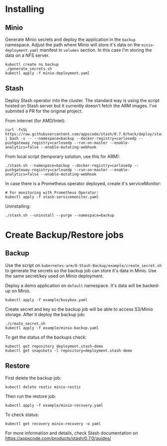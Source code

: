# Installing

## Minio

Generate Minio secrets and deploy the application in the `backup` namespace. Adjust the path where Minio will store it's data on the `minio-deployment.yaml` manifest in `volumes` section. In this case I'm storing the data on a NFS server.

    kubectl create ns backup
    ./generate_secrets.sh
    kubectl apply -f minio-deployment.yaml

## Stash

Deploy Stash operator into the cluster. The standard way is using the script hosted on Stash server but it currently doesn't fetch the ARM images. I've submited a PR for the original project.

From internet (for AMD/Intel):

    curl -fsSL https://raw.githubusercontent.com/appscode/stash/0.7.0/hack/deploy/stash.sh | bash -s -- --namespace=backup --docker-registry=carlosedp --pushgateway_registry=carlosedp --run-on-master --enable-analytics=false --enable-mutating-webhook

From local script (temporary solution, use this for ARM):

    ./stash.sh --namespace=backup --docker-registry=carlosedp --pushgateway-registry=carlosedp --run-on-master --enable-analytics=false --enable-mutating-webhook

In case there is a Prometheus operator deployed, create it's serviceMonitor:

    # For monitoring with Prometheus Operator:
    kubectl apply -f stash-servicemonitor.yaml

Uninstalling:

    ./stash.sh --uninstall --purge --namespace=backup


# Create Backup/Restore jobs

## Backup

Use the script on `kubernetes-arm/8-Stash-Backup/example/create_secret.sh` to generate the secrets so the backup job can store it's data in Minio. Use the same secret/key used on Minio deployment.

Deploy a demo application on `default` namespace. It's data will be backed-up on Minio.

    kubectl apply -f example/busybox.yaml

Create secret and key so the backup job will be able to access S3/Minio storage. After it deploy the backup job:

    ./create_secret.sh
    kubectl apply -f example/minio-backup.yaml

To get the status of the backups check:

    kubectl get repository deployment.stash-demo
    kubectl get snapshots -l repository=deployment.stash-demo

## Restore

First delete the backup job:

    kubectl delete restic minio-restic

Then run the restore job:

    kubectl apply -f example/minio-recovery.yaml

To check status:

    kubectl get recovery minio-recovery -o yaml

For more information and details, check Stash documentation on https://appscode.com/products/stash/0.7.0/guides/
